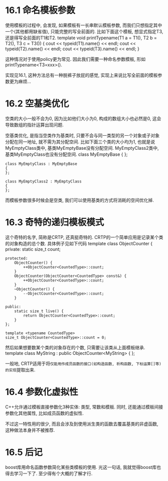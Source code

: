 # 16.1 命名模板参数

使用模板的过程中, 会发现, 如果模板有一长串默认模板参数, 而我们只想指定其中一个(其他都用缺省值), 只能完整的写全前面的.
比如下面这个模板, 想显式指定T3, 还是得写全前面的T1和T2.
    template <typename T1 = int, typename T2 = double, typename T3 = char>
    void printTypename(T1 a = T1(), T2 b = T2(), T3 c = T3())
    {
        cout << typeid(T1).name() << endl;
        cout << typeid(T2).name() << endl;
        cout << typeid(T3).name() << endl;
    }

这种情况对于使用policy更为常见.
因此我们需要一种命名参数模板, 形如printTypename<T3=xxx>().

实现见16.1, 这种方法总有一种脱裤子放屁的感觉, 实现上来说比写全前面的模板参数更为麻烦...

# 16.2 空基类优化

空类的大小一般不会为0, 因为比如他们大小为0, 构成的数组大小也必然是0, 这会导致数组的指针运算出现问题.

空基类优化, 是指当空类作为基类时, 只要不会与同一类型的另一个对象或子对象分配在同一地址, 就不需为其分配空间.
比如下面三个类的大小均为1, 也就是说MyEmptyClass类中, 基类MyEmptyBase没有分配空间. MyEmptyClass2类中, 基类MyEmptyClass也没有分配空间.
    class MyEmptyBase {
    };

    class MyEmptyClass : MyEmptyBase
    {
    };

    class MyEmptyClass2 : MyEmptyClass 
    {
    };

而模板参数很多时候会是空类, 我们可以使用基类的方式将消耗的空间优化掉.

# 16.3 奇特的递归模板模式

这个奇特的名字, 简称是CRTP, 还真挺奇特的.
CRTP的一个简单应用是记录某个类的对象构造的总个数. 具体例子见如下代码
    template <typename CountedType>
    class ObjectCounter
    {
    private:
        static size_t count;

    protected:
        ObjectCounter() {
            ++ObjectCounter<CountedType>::count;
        }
        ObjectCounter(ObjectCounter<CountedType> const&) {
            ++ObjectCounter<CountedType>::count;
        }
        ~ObjectCounter() {
            --ObjectCounter<CountedType>::count;
        }

    public:
        static size_t live() {
            return ObjectCounter<CountedType>::count;
        }
    };

    template <typename CountedType>
    size_t ObjectCounter<CountedType>::count = 0;

然后如果想要数某个类的对象存在的个数, 只需要让该类从上面模板继承.
    template <typename CharT>
    class MyString : public ObjectCounter<MyString<CharT>> {
    };

一般地, CRTP适用于将`仅能用作成员函数的接口(如构造函数, 析构函数, 下标运算[]等)的实现`提取出来.

# 16.4 参数化虚拟性

C++允许通过模板直接参数化3种实体: 类型, 常数和模板.
同时, 还能通过模板间接参数化其他属性, 比如成员函数的虚拟性.

不过这一特性用的很少, 而且会涉及到使用派生类的函数去覆盖基类的非虚函数, 这种做法本身并不被推荐.

# 16.5 后记

boost库用命名函数参数简化某些类模板的使用.
光这一句话, 我就觉得boost库也得去学习一下了.
至少得有个大概的了解才行.

